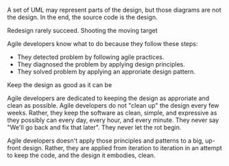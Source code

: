 A set of UML may represent parts of the design, but those diagrams are not the design. In the end, the source code is the design.

Redesign rarely succeed. Shooting the moving target

Agile developers know what to do because they follow these steps:

- They detected problem by following agile practices.
- They diagnosed the problem by applying design principles.
- They solved problem by applying an approriate design pattern.

Keep the design as good as it can be


Agile developers are dedicated to keeping the design as approriate and clean as possible. Agile developers do not "clean up" the design
every few weeks. Rather, they keep the software as clean, simple, and expressive as they possibly can every day, every hour, and every
minute. They never say "We'll go back and fix that later". They never let the rot begin.

Agile developers doesn't apply those principles and patterns to a big, up-front design. Rather, they are applied from iteration to
iteration in an attempt to keep the code, and the design it embodies, clean.
